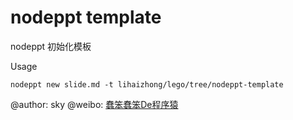 # nodeppt template

nodeppt 初始化模板

Usage

```
nodeppt new slide.md -t lihaizhong/lego/tree/nodeppt-template
```

@author: sky
@weibo: [蠢笨蠢笨De程序猿](https://www.weibo.com/p/1005052621728313/home?from=page_100505&mod=TAB&is_all=1#place)
